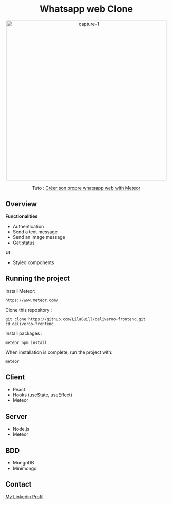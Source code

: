 <h1 align="center">Whatsapp web Clone</h1>

<p align="center">
  <img width="500" src="https://github.com/LilaGuill/whatsapp-web/blob/master/public/Kapture.gif" alt="capture-1">
</p>

<p align="center">
  Tuto : <a href="https://www.udemy.com/course/react-creer-son-propre-whatsapp-web-9-puissants-secrets/" target="_blank"> 
   Créer son propre whatsapp web with Meteor</a>
</p>

## Overview

**Functionalities**

- Authentication
- Send a text message
- Send an image message
- Get status

**UI**

- Styled components

## Running the project

Install Meteor:

```
https://www.meteor.com/
```

Clone this repository :

```
git clone https://github.com/LilaGuill/deliveroo-frontend.git
cd deliveroo-frontend
```

Install packages :

```
meteor npm install
```

When installation is complete, run the project with:

```
meteor
```

## Client

- React
- Hooks (useState, useEffect)
- Meteor

## Server

- Node.js
- Meteor

## BDD

- MongoDB
- Minimongo

## Contact

<a href="https://www.linkedin.com/in/lila-guillermic-66542476/" target="_blank">My Linkedin Profil</a>
